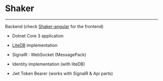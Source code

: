 # Shaker
 ---

Backend (check [Shaker-angular](https://github.com/aZerato/shaker-angular) for the frontend)

- Dotnet Core 3 application

- [LiteDB](https://github.com/mbdavid/LiteDB) implementation

- SignalR : WebSocket (MessagePack)

- Identity implementation (with liteDB)

- Jwt Token Bearer (works with SignalR & Api parts)

